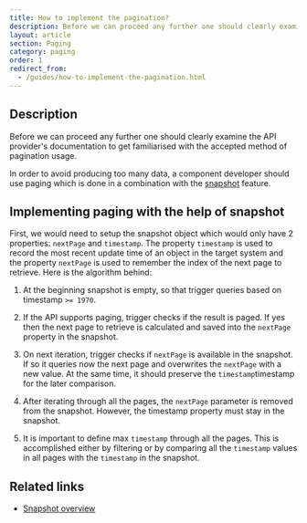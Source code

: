 ```yaml
---
title: How to implement the pagination?
description: Before we can proceed any further one should clearly examine the API provider's documentation to get familiarised with the accepted method of pagination usage.
layout: article
section: Paging
category: paging
order: 1
redirect_from:
  - /guides/how-to-implement-the-pagination.html
---
```


## Description

Before we can proceed any further one should clearly examine the API provider's documentation to get familiarised with the accepted method of pagination usage.

In order to avoid producing too many data, a component developer should use paging which is done in a combination with the [snapshot](/getting-started/snapshot-overview) feature.

## Implementing paging with the help of snapshot

First, we would need to setup the snapshot object which would only have 2 properties: `nextPage` and `timestamp`. The property `timestamp` is used to record the most recent update time of an object in the target system and the property `nextPage` is used to remember the index of the next page to retrieve. Here is the algorithm behind:

  1. At the beginning snapshot is empty, so that trigger queries based on timestamp `>= 1970`.

  2. If the API supports paging, trigger checks if the result is paged. If yes then the next page to retrieve is calculated and saved into the `nextPage` property in the snapshot.

  3. On next iteration, trigger checks if `nextPage` is available in the snapshot. If so it queries now the next page and overwrites the `nextPage` with a new value. At the same time, it should preserve the `timestamp`timestamp for the later comparison.

  4. After iterating through all the pages, the `nextPage` parameter is removed from the snapshot. However, the timestamp property must stay in the snapshot.

  5. It is important to define max `timestamp` through all the pages. This is accomplished either by filtering or by comparing all the `timestamp` values in all pages with the `timestamp` in the snapshot.


## Related links

- [Snapshot overview](/getting-started/snapshot-overview)
